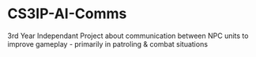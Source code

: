# CS3IP-AI-Comms
3rd Year Independant Project about communication between NPC units to improve gameplay - primarily in patroling &amp; combat situations
